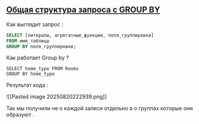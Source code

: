 ## [Общая структура запроса с GROUP BY](https://sql-academy.org/ru/guide/groupping#obshaya-struktura-zaprosa-s-group-by)

Как выглядит запрос :

```sql
SELECT [литералы, агрегатные_функции, поля_группировки]
FROM имя_таблицы
GROUP BY поля_группировки;
```

Как работает Group by ?

```mysql
SELECT home_type FROM Rooms
GROUP BY home_type
```

Результат кода :

![[Pasted image 20250820222939.png]]

Так мы получили не о каждой записи отдельно а о группах которые они образуют .